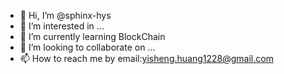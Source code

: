 - 👋 Hi, I’m @sphinx-hys
- 👀 I’m interested in ...
- 🌱 I’m currently learning BlockChain
- 💞️ I’m looking to collaborate on ...
- 📫 How to reach me by email:yisheng.huang1228@gmail.com

<!---
sphinx-hys/sphinx-hys is a ✨ special ✨ repository because its `README.md` (this file) appears on your GitHub profile.
You can click the Preview link to take a look at your changes.
--->
